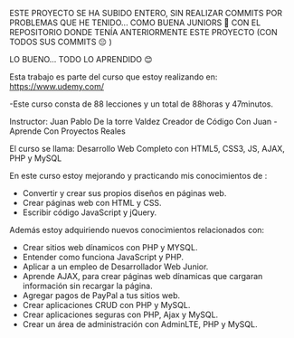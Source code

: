 ESTE PROYECTO SE HA SUBIDO ENTERO, SIN REALIZAR COMMITS POR PROBLEMAS QUE HE TENIDO... COMO BUENA JUNIORS :zany_face: CON EL REPOSITORIO DONDE TENÍA ANTERIORMENTE ESTE PROYECTO (CON TODOS SUS COMMITS :pensive: )

LO BUENO... TODO LO APRENDIDO :blush:

Esta trabajo es parte del curso que estoy realizando en: https://www.udemy.com/

-Este curso consta de 88 lecciones y un total de 88horas y 47minutos.

Instructor:
Juan Pablo De la torre Valdez
Creador de Código Con Juan - Aprende Con Proyectos Reales

El curso se llama: Desarrollo Web Completo con HTML5, CSS3, JS, AJAX, PHP y MySQL

En este curso estoy mejorando y practicando mis conocimientos de :

- Convertir y crear sus propios diseños en páginas web.
- Crear páginas web con HTML y CSS.
- Escribir código JavaScript y jQuery.

Además estoy adquiriendo nuevos conocimientos relacionados con:

- Crear sitios web dínamicos con PHP y MYSQL.
- Entender como funciona JavaScript y PHP.
- Aplicar a un empleo de Desarrollador Web Junior.
- Aprende AJAX, para crear páginas web dínamicas que cargaran información sin recargar la página.
- Agregar pagos de PayPal a tus sitios web.
- Crear aplicaciones CRUD con PHP y MySQL.
- Crear aplicaciones seguras con PHP, Ajax y MySQL.
- Crear un área de administración con AdminLTE, PHP y MySQL.
